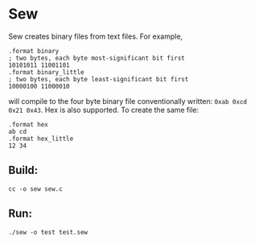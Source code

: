 # Sew
Sew creates binary files from text files. For example,
```
.format binary
; two bytes, each byte most-significant bit first
10101011 11001101
.format binary_little
; two bytes, each byte least-significant bit first
10000100 11000010
```
will compile to the four byte binary file conventionally written: `0xab 0xcd 0x21 0x43`.
Hex is also supported. To create the same file:
```
.format hex
ab cd
.format hex_little
12 34
```

## Build:
``cc -o sew sew.c``

## Run:
``./sew -o test test.sew``

